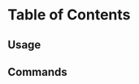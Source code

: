 <!-- ~~ Generated by projen. To modify, edit .projenrc.js and run "pnpm --silent dlx projen". -->

# Table of Contents

<!-- toc -->

## Usage

<!-- usage -->

## Commands

<!-- commands -->
